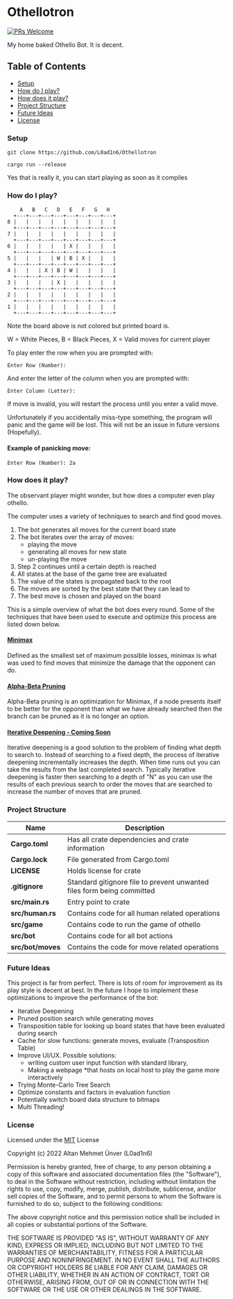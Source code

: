 # Othellotron

[![PRs Welcome](https://img.shields.io/badge/PRs-welcome-brightgreen.svg?style=flat-square)](http://makeapullrequest.com)

My home baked Othello Bot. It is decent.

## Table of Contents

- [Setup](#setup)
- [How do I play?](#how-do-i-play)
- [How does it play?](#how-does-it-play)
- [Project Structure](#project-structure)
- [Future Ideas](#future-ideas)
- [License](#license)

### Setup
```
git clone https://github.com/L0ad1n6/Othellotron

cargo run --release
```
Yes that is really it, you can start playing as soon as it compiles

### How do I play?
```
    A   B   C   D   E   F   G   H
  +---+---+---+---+---+---+---+---+
8 |   |   |   |   |   |   |   |   |
  +---+---+---+---+---+---+---+---+
7 |   |   |   |   |   |   |   |   |
  +---+---+---+---+---+---+---+---+
6 |   |   |   |   | X |   |   |   |
  +---+---+---+---+---+---+---+---+
5 |   |   |   | W | B | X |   |   |
  +---+---+---+---+---+---+---+---+
4 |   |   | X | B | W |   |   |   |
  +---+---+---+---+---+---+---+---+
3 |   |   |   | X |   |   |   |   |
  +---+---+---+---+---+---+---+---+
2 |   |   |   |   |   |   |   |   |
  +---+---+---+---+---+---+---+---+
1 |   |   |   |   |   |   |   |   |
  +---+---+---+---+---+---+---+---+
```

Note the board above is not colored but printed board is.

W = White Pieces,
B = Black Pieces,
X = Valid moves for current player

To play enter the row when you are prompted with:
```
Enter Row (Number):
```

And enter the letter of the column when you are prompted with:
```
Enter Column (Letter):
```

If move is invalid, you will restart the process until you enter a valid move.

Unfortunately if you accidentally miss-type something, the program will panic and the game will be lost. This will not be an issue in future versions (Hopefully).

#### Example of panicking move:
```
Enter Row (Number): 2a
```

### How does it play?

The observant player might wonder, but how does a computer even play othello.

The computer uses a variety of techniques to search and find good moves.

1. The bot generates all moves for the current board state
2. The bot iterates over the array of moves:
    * playing the move
    * generating all moves for new state
    * un-playing the move
3. Step 2 continues until a certain depth is reached
4. All states at the base of the game tree are evaluated
5. The value of the states is propagated back to the root
6. The moves are sorted by the best state that they can lead to
7. The best move is chosen and played on the board

This is a simple overview of what the bot does every round. Some of the techniques that have been used to execute and optimize this process are listed down below.

#### [Minimax](https://en.wikipedia.org/wiki/Minimax)

Defined as the smallest set of maximum possible losses, minimax is what was used to find moves that minimize the damage that the opponent can do.

#### [Alpha-Beta Pruning](https://en.wikipedia.org/wiki/Alpha%E2%80%93beta_pruning)

Alpha-Beta pruning is an optimization for Minimax, if a node presents itself to be better for the opponent than what we have already searched then the branch can be pruned as it is no longer an option.

#### [Iterative Deepening - Coming Soon](https://en.wikipedia.org/wiki/Iterative_deepening_depth-first_search)

Iterative deepening is a good solution to the problem of finding what depth to search to. Instead of searching to a fixed depth, the process of iterative deepening incrementally increases the depth. When time runs out you can take the results from the last completed search. Typically iterative deepening is faster then searching to a depth of "N" as you can use the results of each previous search to order the moves that are searched to increase the number of moves that are pruned.

### Project Structure

| Name                 | Description                                                                |
| -------------------- | -------------------------------------------------------------------------- |
| **Cargo.toml**       | Has all crate dependencies and crate information                           |
| **Cargo.lock**       | File generated from Cargo.toml                                             |
| **LICENSE**          | Holds license for crate                                                    |
| **.gitignore**       | Standard gitignore file to prevent unwanted files form being committed     |
| **src/main.rs**      | Entry point to crate                                                       |
| **src/human.rs**     | Contains code for all human related operations                             |
| **src/game**         | Contains code to run the game of othello                                   |
| **src/bot**          | Contains code for all bot actions                                          |
| **src/bot/moves**    | Contains the code for move related operations                              |

### Future Ideas

This project is far from perfect. There is lots of room for improvement as its play style is decent at best. In the future I hope to implement these optimizations to improve the performance of the bot:

* Iterative Deepening
* Pruned position search while generating moves
* Transposition table for looking up board states that have been evaluated during search
* Cache for slow functions: generate moves, evaluate (Transposition Table)
* Improve UI/UX. Possible solutions:
  *  writing custom user input function with standard library, 
  * Making a webpage *that hosts on local host to play the game more interactively
* Trying Monte-Carlo Tree Search
* Optimize constants and factors in evaluation function
* Potentially switch board data structure to bitmaps
* Multi Threading!

### License

Licensed under the [MIT](LICENSE) License

Copyright (c) 2022 Altan Mehmet Ünver (L0ad1n6)

Permission is hereby granted, free of charge, to any person obtaining a copy of
this software and associated documentation files (the "Software"), to deal in
the Software without restriction, including without limitation the rights to
use, copy, modify, merge, publish, distribute, sublicense, and/or sell copies of
the Software, and to permit persons to whom the Software is furnished to do so,
subject to the following conditions:

The above copyright notice and this permission notice shall be included in all
copies or substantial portions of the Software.

THE SOFTWARE IS PROVIDED "AS IS", WITHOUT WARRANTY OF ANY KIND, EXPRESS OR
IMPLIED, INCLUDING BUT NOT LIMITED TO THE WARRANTIES OF MERCHANTABILITY, FITNESS
FOR A PARTICULAR PURPOSE AND NONINFRINGEMENT. IN NO EVENT SHALL THE AUTHORS OR
COPYRIGHT HOLDERS BE LIABLE FOR ANY CLAIM, DAMAGES OR OTHER LIABILITY, WHETHER
IN AN ACTION OF CONTRACT, TORT OR OTHERWISE, ARISING FROM, OUT OF OR IN
CONNECTION WITH THE SOFTWARE OR THE USE OR OTHER DEALINGS IN THE SOFTWARE.